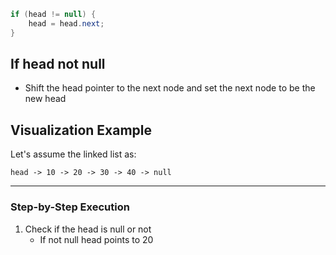 ```Java
if (head != null) {
	head = head.next;
}
```

## If head not null

+ Shift the head pointer to the next node and set the next node to be the new head

## Visualization Example

Let's assume the linked list as:

```
head -> 10 -> 20 -> 30 -> 40 -> null
```

---

### Step-by-Step Execution

1. Check if the head is null or not
	+ If not null head points to 20


